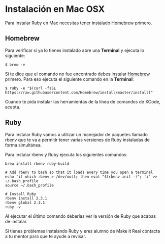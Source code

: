 # Instalación en Mac OSX

Para instalar Ruby en Mac necesitas tener instalado [Homebrew](http://brew.sh/) primero.

## Homebrew

Para verificar si ya lo tienes instalado abre una **Terminal** y ejecuta lo siguiente:

```
$ brew -v
```

Si te dice que el comando no fue encontrado debes instalar [Homebrew](http://brew.sh/) primero. Para eso ejecuta el siguiente comando en la **Terminal**:

```
$ ruby -e "$(curl -fsSL https://raw.githubusercontent.com/Homebrew/install/master/install)"
```

Cuando te pida instalar las herramientas de la línea de comandos de XCode, acepta.

## Ruby

Para instalar Ruby vamos a utilizar un manejador de paquetes llamado rbenv que te va a permitir tener varias versiones de Ruby instaladas de forma simultánea.

Para instalar rbenv y Ruby ejecuta los siguientes comandos:

```
brew install rbenv ruby-build

# Add rbenv to bash so that it loads every time you open a terminal
echo 'if which rbenv > /dev/null; then eval "$(rbenv init -)"; fi' >> ~/.bash_profile
source ~/.bash_profile

# Install Ruby
rbenv install 2.3.1
rbenv global 2.3.1
ruby -v
```

Al ejecutar el último comando deberías ver la versión de Ruby que acabas de instalar.

Si tienes problemas instalando Ruby y eres alumno de Make it Real contacta a tu mentor para que te ayude a revisar.
